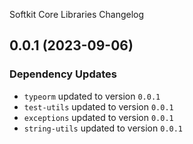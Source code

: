 Softkit Core Libraries Changelog
## 0.0.1 (2023-09-06)

### Dependency Updates

* `typeorm` updated to version `0.0.1`
* `test-utils` updated to version `0.0.1`
* `exceptions` updated to version `0.0.1`
* `string-utils` updated to version `0.0.1`
